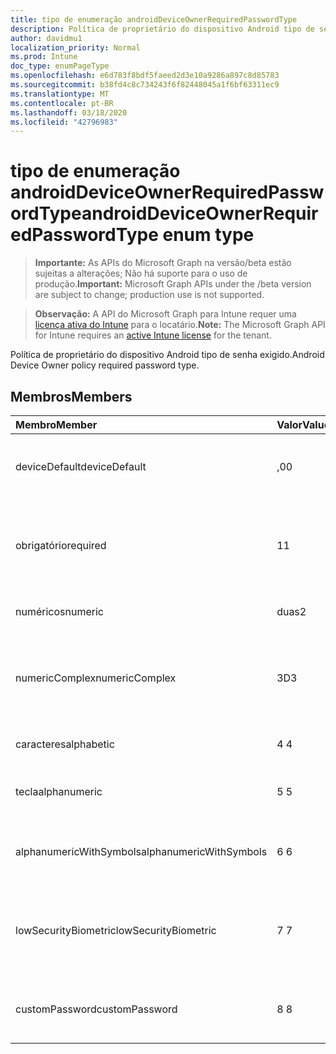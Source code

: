 ```yaml
---
title: tipo de enumeração androidDeviceOwnerRequiredPasswordType
description: Política de proprietário do dispositivo Android tipo de senha exigido.
author: davidmu1
localization_priority: Normal
ms.prod: Intune
doc_type: enumPageType
ms.openlocfilehash: e6d783f8bdf5faeed2d3e10a9286a897c8d85783
ms.sourcegitcommit: b38fd4c8c734243f6f82448045a1f6bf63311ec9
ms.translationtype: MT
ms.contentlocale: pt-BR
ms.lasthandoff: 03/18/2020
ms.locfileid: "42796983"
---
```

# <a name="androiddeviceownerrequiredpasswordtype-enum-type"></a><span data-ttu-id="3cb7e-103">tipo de enumeração androidDeviceOwnerRequiredPasswordType</span><span class="sxs-lookup"><span data-stu-id="3cb7e-103">androidDeviceOwnerRequiredPasswordType enum type</span></span>

> <span data-ttu-id="3cb7e-104">**Importante:** As APIs do Microsoft Graph na versão/beta estão sujeitas a alterações; Não há suporte para o uso de produção.</span><span class="sxs-lookup"><span data-stu-id="3cb7e-104">**Important:** Microsoft Graph APIs under the /beta version are subject to change; production use is not supported.</span></span>

> <span data-ttu-id="3cb7e-105">**Observação:** A API do Microsoft Graph para Intune requer uma [licença ativa do Intune](https://go.microsoft.com/fwlink/?linkid=839381) para o locatário.</span><span class="sxs-lookup"><span data-stu-id="3cb7e-105">**Note:** The Microsoft Graph API for Intune requires an [active Intune license](https://go.microsoft.com/fwlink/?linkid=839381) for the tenant.</span></span>

<span data-ttu-id="3cb7e-106">Política de proprietário do dispositivo Android tipo de senha exigido.</span><span class="sxs-lookup"><span data-stu-id="3cb7e-106">Android Device Owner policy required password type.</span></span>

## <a name="members"></a><span data-ttu-id="3cb7e-107">Membros</span><span class="sxs-lookup"><span data-stu-id="3cb7e-107">Members</span></span>
|<span data-ttu-id="3cb7e-108">Membro</span><span class="sxs-lookup"><span data-stu-id="3cb7e-108">Member</span></span>|<span data-ttu-id="3cb7e-109">Valor</span><span class="sxs-lookup"><span data-stu-id="3cb7e-109">Value</span></span>|<span data-ttu-id="3cb7e-110">Descrição</span><span class="sxs-lookup"><span data-stu-id="3cb7e-110">Description</span></span>|
|:---|:---|:---|
|<span data-ttu-id="3cb7e-111">deviceDefault</span><span class="sxs-lookup"><span data-stu-id="3cb7e-111">deviceDefault</span></span>|<span data-ttu-id="3cb7e-112">,0</span><span class="sxs-lookup"><span data-stu-id="3cb7e-112">0</span></span>|<span data-ttu-id="3cb7e-113">Valor padrão do dispositivo, sem intenção.</span><span class="sxs-lookup"><span data-stu-id="3cb7e-113">Device default value, no intent.</span></span>|
|<span data-ttu-id="3cb7e-114">obrigatório</span><span class="sxs-lookup"><span data-stu-id="3cb7e-114">required</span></span>|<span data-ttu-id="3cb7e-115">1</span><span class="sxs-lookup"><span data-stu-id="3cb7e-115">1</span></span>|<span data-ttu-id="3cb7e-116">Deve haver uma senha definida, mas não há restrições no tipo.</span><span class="sxs-lookup"><span data-stu-id="3cb7e-116">There must be a password set, but there are no restrictions on type.</span></span>|
|<span data-ttu-id="3cb7e-117">numéricos</span><span class="sxs-lookup"><span data-stu-id="3cb7e-117">numeric</span></span>|<span data-ttu-id="3cb7e-118">duas</span><span class="sxs-lookup"><span data-stu-id="3cb7e-118">2</span></span>|<span data-ttu-id="3cb7e-119">Pelo menos numérico.</span><span class="sxs-lookup"><span data-stu-id="3cb7e-119">At least numeric.</span></span>|
|<span data-ttu-id="3cb7e-120">numericComplex</span><span class="sxs-lookup"><span data-stu-id="3cb7e-120">numericComplex</span></span>|<span data-ttu-id="3cb7e-121">3D</span><span class="sxs-lookup"><span data-stu-id="3cb7e-121">3</span></span>|<span data-ttu-id="3cb7e-122">Pelo menos numérico sem sequências de repetição ou ordenadas.</span><span class="sxs-lookup"><span data-stu-id="3cb7e-122">At least numeric with no repeating or ordered sequences.</span></span>|
|<span data-ttu-id="3cb7e-123">caracteres</span><span class="sxs-lookup"><span data-stu-id="3cb7e-123">alphabetic</span></span>|<span data-ttu-id="3cb7e-124">4 </span><span class="sxs-lookup"><span data-stu-id="3cb7e-124">4</span></span>|<span data-ttu-id="3cb7e-125">Pelo menos a senha alfabética.</span><span class="sxs-lookup"><span data-stu-id="3cb7e-125">At least alphabetic password.</span></span>|
|<span data-ttu-id="3cb7e-126">tecla</span><span class="sxs-lookup"><span data-stu-id="3cb7e-126">alphanumeric</span></span>|<span data-ttu-id="3cb7e-127">5 </span><span class="sxs-lookup"><span data-stu-id="3cb7e-127">5</span></span>|<span data-ttu-id="3cb7e-128">Pelo menos a senha alfanumérica</span><span class="sxs-lookup"><span data-stu-id="3cb7e-128">At least alphanumeric password</span></span>|
|<span data-ttu-id="3cb7e-129">alphanumericWithSymbols</span><span class="sxs-lookup"><span data-stu-id="3cb7e-129">alphanumericWithSymbols</span></span>|<span data-ttu-id="3cb7e-130">6 </span><span class="sxs-lookup"><span data-stu-id="3cb7e-130">6</span></span>|<span data-ttu-id="3cb7e-131">Pelo menos alfanumérico com símbolos.</span><span class="sxs-lookup"><span data-stu-id="3cb7e-131">At least alphanumeric with symbols.</span></span>|
|<span data-ttu-id="3cb7e-132">lowSecurityBiometric</span><span class="sxs-lookup"><span data-stu-id="3cb7e-132">lowSecurityBiometric</span></span>|<span data-ttu-id="3cb7e-133">7 </span><span class="sxs-lookup"><span data-stu-id="3cb7e-133">7</span></span>|<span data-ttu-id="3cb7e-134">Senha com base em Biometria de segurança baixa necessária.</span><span class="sxs-lookup"><span data-stu-id="3cb7e-134">Low security biometrics based password required.</span></span>|
|<span data-ttu-id="3cb7e-135">customPassword</span><span class="sxs-lookup"><span data-stu-id="3cb7e-135">customPassword</span></span>|<span data-ttu-id="3cb7e-136">8 </span><span class="sxs-lookup"><span data-stu-id="3cb7e-136">8</span></span>|<span data-ttu-id="3cb7e-137">Senha personalizada definida pelo administrador.</span><span class="sxs-lookup"><span data-stu-id="3cb7e-137">Custom password set by the admin.</span></span>|



